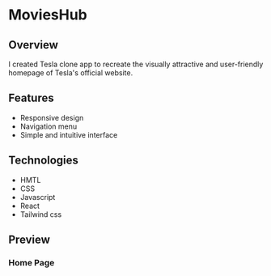 <h1>
  MoviesHub
</h1>

## Overview

I created Tesla clone app to recreate the visually attractive and user-friendly homepage of Tesla's official website.

## Features

<ul>
  <li>Responsive design</li>
  <li>Navigation menu</li>
  <li>Simple and intuitive interface</li>
</ul>

## Technologies

<ul>
  <li>HMTL</li>
  <li>CSS</li>
  <li>Javascript</li>
  <li>React</li>
  <li>Tailwind css</li>
</ul>

## Preview

<h3>Home Page</h3>
